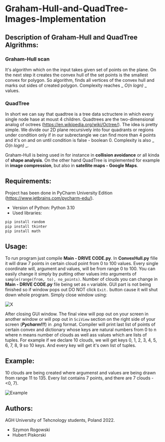 # Graham-Hull-and-QuadTree-Images-Implementation

## Description of Graham-Hull and QuadTree Algrithms:
### Graham-Hull scan
It's algorithm which on the input takes given set of points on the plane. On the next step it creates the convex hull of the set points is the smallest convex for polygon. So algorithm, finds all vertices of the convex hull and marks out sides of created polygon. Complexity reaches _ _O(n logn)_ _ values.
### QuadTree
In short we can say that quadtree is a tree data sctructere in which every single node hase at moust 4 children. Quadtrees are the two-dimensional analog of octrees (https://en.wikipedia.org/wiki/Octree/). The idea is pretty simple. We divide our 2D plane recursively into four quadrants or regions under condition only if in our subrectangle we can find more than 4 points and it's on and on until condition is false - boolean 0. Complexity is also _ _O(n logn)_ _.

Graham-Hull is being used in for instance in **collision avoidance** or all kinda of **shape analysis**. On the other hand QuadTree is implemented for example in **image compression**, but also in **satellite maps - Google Maps**.

## Requirements:
Project has been done in PyCharm University Edition (https://www.jetbrains.com/pycharm-edu/).
- Version of Python: Python 3.10
- Used libraries:
```Python
pip install random
pip install tkinter 
pip install math
```
## Usage:
To run program just compile **Main - DRIVE CODE.py**. In **ConvexHull.py** fille it will draw 7 points in certain cloud point from 0 to 100 values. Every single coordinate will, argument and values, will be from range 0 to 100. You can easily change it simply by putting other values into arguments of `sample(range(from, to), no_points)`. Number of clouds you can change in **Main - DRIVE CODE.py** file being set as `n` variable.
GUI part is not being finished so if window pops out DO NOT click `Exit.` button cause it will shut down whole program. Simply close window using:

![X](https://user-images.githubusercontent.com/92062717/167656438-2eb18b75-3373-4f00-acdc-d07a94898910.png)

After closing GUI window. The final view will pop out on your screen in another window or will pop out in `SciView` section on the right side of your screen (***Pycharm!!!***) in .png format.
Compiler will print last list of points of certain convex and dictionary whose keys are natural numbers from 0 to n where n means number of clouds as well ass values which are lists of tuples. For example if we declare 10 clouds, we will get keys 0, 1, 2, 3, 4, 5, 6, 7, 8, 9 so 10 keys. And every key will get it's own list of tuples.
## Example:
10 clouds are being created where argumenst and values are being drawn from range 11 to 135. Every list contains 7 points, and there are 7 clouds - <0, 7).

![Example](https://user-images.githubusercontent.com/92062717/167663019-39eeb97f-d0cb-4bf8-af12-283a0d9564f5.png)

## Authors:
AGH University of Tehcnology students, Poland 2022.
- Szymon Rogowski
- Hubert Piskorski
